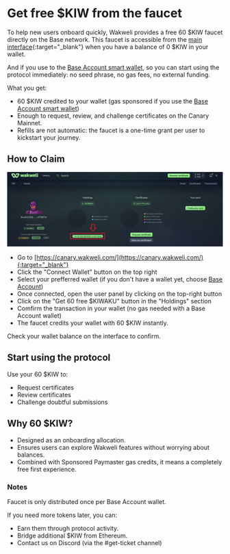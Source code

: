 # Get free $KIW from the faucet

To help new users onboard quickly, Wakweli provides a free 60 $KIW faucet directly on the Base network. This faucet is accessible from the [main interface](https://canary.wakweli.com/){:target="_blank"} when you have a balance of 0 $KIW in your wallet.

And if you use to the [Base Account smart wallet](baseaccount.md), so you can start using the protocol immediately: no seed phrase, no gas fees, no external funding.

What you get:

* 60 $KIW credited to your wallet (gas sponsored if you use the [Base Account smart wallet](baseaccount.md))
* Enough to request, review, and challenge certificates on the Canary Mainnet.
* Refills are not automatic: the faucet is a one-time grant per user to kickstart your journey.

## How to Claim

![Approve](assets/faucet.png)

* Go to [https://canary.wakweli.com/](https://canary.wakweli.com/){:target="_blank"}
* Click the "Connect Wallet" button on the top right
* Select your prefferred wallet (if you don't have a wallet yet, choose [Base Account](baseaccount.md))
* Once connected, open the user panel by clicking on the top-right button
* Click on the "Get 60 free $KIWAKU" button in the "Holdings" section
* Comfirm the transaction in your wallet (no gas needed with a Base Account wallet)
* The faucet credits your wallet with 60 $KIW instantly.

Check your wallet balance on the interface to confirm.

## Start using the protocol

Use your 60 $KIW to:

* Request certificates
* Review certificates
* Challenge doubtful submissions

## Why 60 $KIW?

* Designed as an onboarding allocation.
* Ensures users can explore Wakweli features without worrying about balances.
* Combined with Sponsored Paymaster gas credits, it means a completely free first experience.

### Notes

Faucet is only distributed once per Base Account wallet.

If you need more tokens later, you can:

* Earn them through protocol activity.
* Bridge additional $KIW from Ethereum.
* Contact us on Discord (via the #get-ticket channel)

